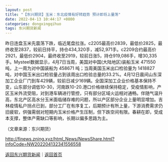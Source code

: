 ```yaml
---
layout: post
title: "【东兴期货】玉米：东北疫情有好转趋势 预计即将上量荡"
date: 2022-04-13 10:44:17 +0800
categories: dongxingqihuo
tags: 东兴期货新闻
---
```

<p>昨日连盘玉米先震荡下跌，临近尾盘拉涨。c2205最高价2839，最低价2825，最终收至2837，较前日持平，持仓434,320手，减52,971手。c2209合约最高价2921，最低价2904，最终收至2919，较前日涨5，持仓919,086手，增30,335手。Mysteel数据显示，4月7日当周，美国对中国(大陆地区)装船玉米 471550 吨，上一周为对中国装船为 458671 吨；当周美国玉米出口检验量为 1418827 吨，对中国玉米出口检验量占到该周出口检验总量的33.2%。4月12日晨间山东深加工企业厂门到车429辆，较前日减少169辆。全国深加工企业价格基本保持不变，山东部分调低10-30，河南跌10-20.港口价格继续保持稳定，受疫情影响，产区玉米外流受阻，对到港车辆进行管控，只有部分区域火运相对通畅。伴随气温升高，东北产区高水分玉米面临储存难的问题，所以产区部分企业上量明显增加。吉林疫情私户拐点已到，部分工厂在有序复工，后期预计有所上量，下游消费需求仍旧疲软，供强需弱对短期内玉米价格产生压制，但下跌空间有限。春耕在即，受成本支撑，整体产需缺口等影响，长期以偏多思路为主。</p><p class="em_media">（文章来源：东兴期货）</p>

<http://finews.zning.xyz/html_News/NewsShare.html?infoCode=NW202204132341556558>

[返回东兴期货新闻](//finews.withounder.com/category/dongxingqihuo.html)｜[返回首页](//finews.withounder.com/)